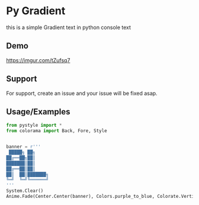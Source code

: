 
# Py Gradient

this is a simple Gradient text in python console text




## Demo

https://imgur.com/tZufsq7

## Support

For support, create an issue and your issue will be fixed asap.


## Usage/Examples

```python
from pystyle import *
from colorama import Back, Fore, Style


banner = r'''
 █████╗ ██╗     
██╔══██╗██║     
███████║██║     
██╔══██║██║     
██║  ██║███████╗
╚═╝  ╚═╝╚══════╝                
'''
System.Clear()
Anime.Fade(Center.Center(banner), Colors.purple_to_blue, Colorate.Vertical, interval=0.030, enter=True)
```

